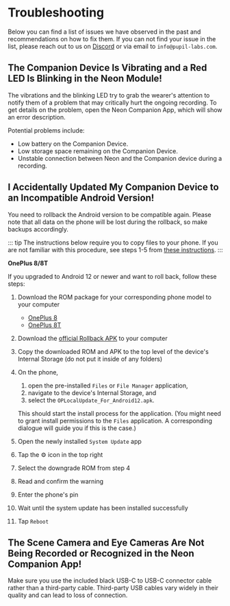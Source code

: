 # Troubleshooting

Below you can find a list of issues we have observed in the past and recommendations on how to fix them. If you can not find your issue in the list, please reach out to us on [Discord](https://pupil-labs.com/chat/) or via email to `info@pupil-labs.com`.

## The Companion Device Is Vibrating and a Red LED Is Blinking in the Neon Module!

The vibrations and the blinking LED try to grab the wearer's attention to notify them of a problem that may critically hurt the ongoing recording. To get details on the problem, open the Neon Companion App, which will show an error description.

Potential problems include:

- Low battery on the Companion Device.
- Low storage space remaining on the Companion Device.
- Unstable connection between Neon and the Companion device during a recording.

## I Accidentally Updated My Companion Device to an Incompatible Android Version!

You need to rollback the Android version to be compatible again. Please note that all data on the phone will be lost during the rollback, so make backups accordingly.

::: tip
The instructions below require you to copy files to your phone. If you are not familiar
with this procedure, see steps 1-5 from [these instructions](/data-collection/transfer-recordings-via-usb/).
:::

**OnePlus 8/8T**

If you upgraded to Android 12 or newer and want to roll back, follow these steps:

1. Download the ROM package for your corresponding phone model to your computer

   - [OnePlus 8](https://drive.google.com/file/d/1sWZN8K7p64q9wzW06fDtMeyqOMukqk9M/view?usp=drive_link)
   - [OnePlus 8T](https://drive.google.com/file/d/1_Fbyk8nznjrJwVF6WgegjJj1xevgvn3R/view?usp=drive_link)

1. Download the [official Rollback APK](https://drive.google.com/file/d/1QY0J_h9Ds-A_zNp6Rmm9Li4DgRSizj7P/view?usp=drive_link) to your computer
1. Copy the downloaded ROM and APK to the top level of the device's Internal Storage (do not put it inside of any folders)
1. On the phone,

   1. open the pre-installed `Files` or `File Manager` application,
   1. navigate to the device's Internal Storage, and
   1. select the `OPLocalUpdate_For_Android12.apk`.

   This should start the install process for the application.
   (You might need to grant install permissions to the `Files` application. A corresponding dialogue will guide
   you if this is the case.)

1. Open the newly installed `System Update` app
1. Tap the ⚙️ icon in the top right
1. Select the downgrade ROM from step 4
1. Read and confirm the warning
1. Enter the phone's pin
1. Wait until the system update has been installed successfully
1. Tap `Reboot`

## The Scene Camera and Eye Cameras Are Not Being Recorded or Recognized in the Neon Companion App!

Make sure you use the included black USB-C to USB-C connector cable rather than a third-party cable. Third-party USB cables vary widely in their quality and can lead to loss of connection.
